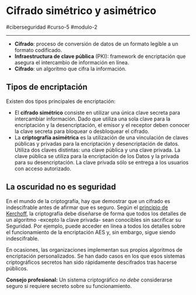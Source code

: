 # Cifrado simétrico y asimétrico
#ciberseguridad #curso-5 #modulo-2 

---
- **Cifrado**: proceso de conversión de datos de un formato legible a un formato codificado.
- **Infraestructura de clave pública** (PKI): framework de encriptación que asegura el intercambio de información en línea.
- **Cifrado**: un algoritmo que cifra la información.
## Tipos de encriptación

Existen dos tipos principales de encriptación:

- El **cifrado simétrico** consiste en utilizar una única clave secreta para intercambiar información. Dado que utiliza una sola clave para la encriptación y la desencriptación, el emisor y el receptor deben conocer la clave secreta para bloquear o desbloquear el cifrado.
- La **criptografía asimétrica** es la utilización de una vinculación de claves públicas y privadas para la encriptación y desencriptación de datos. Utiliza dos claves distintas: una clave pública y una clave privada. La clave pública se utiliza para la encriptación de los Datos y la privada para su desencriptación. La clave privada sólo se entrega a los usuarios con acceso autorizado.
## La oscuridad no es seguridad

En el mundo de la criptografía, hay que demostrar que un cifrado es indescifrable antes de afirmar que es seguro. Según el [principio de Kerchoff](https://en.wikipedia.org/wiki/Kerckhoffs%27s_principle), la criptografía debe diseñarse de forma que todos los detalles de un algoritmo -excepto la clave privada- sean conocibles sin sacrificar su Seguridad. Por ejemplo, puede acceder en línea a todos los detalles sobre el funcionamiento de la encriptación AES y, sin embargo, sigue siendo indescifrable.

En ocasiones, las organizaciones implementan sus propios algoritmos de encriptación personalizados. Se han dado casos en los que esos sistemas criptográficos secretos han sido rápidamente descifrados tras hacerse públicos.

**Consejo profesional:** Un sistema criptográfico _no debe_ considerarse seguro si requiere secreto sobre su funcionamiento.